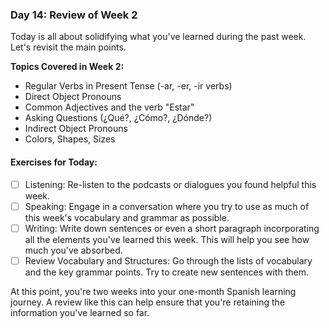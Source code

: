 ### Day 14: Review of Week 2
Today is all about solidifying what you've learned during the past week. Let's revisit the main points.

**Topics Covered in Week 2:**
* Regular Verbs in Present Tense (-ar, -er, -ir verbs)
* Direct Object Pronouns
* Common Adjectives and the verb "Estar"
* Asking Questions (¿Qué?, ¿Cómo?, ¿Dónde?)
* Indirect Object Pronouns
* Colors, Shapes, Sizes

#### Exercises for Today:
- [ ] Listening: Re-listen to the podcasts or dialogues you found helpful this week.
- [ ] Speaking: Engage in a conversation where you try to use as much of this week's vocabulary and grammar as possible.
- [ ] Writing: Write down sentences or even a short paragraph incorporating all the elements you've learned this week. This will help you see how much you've absorbed.
- [ ] Review Vocabulary and Structures: Go through the lists of vocabulary and the key grammar points. Try to create new sentences with them.

At this point, you're two weeks into your one-month Spanish learning journey. A review like this can help ensure that you're retaining the information you've learned so far.